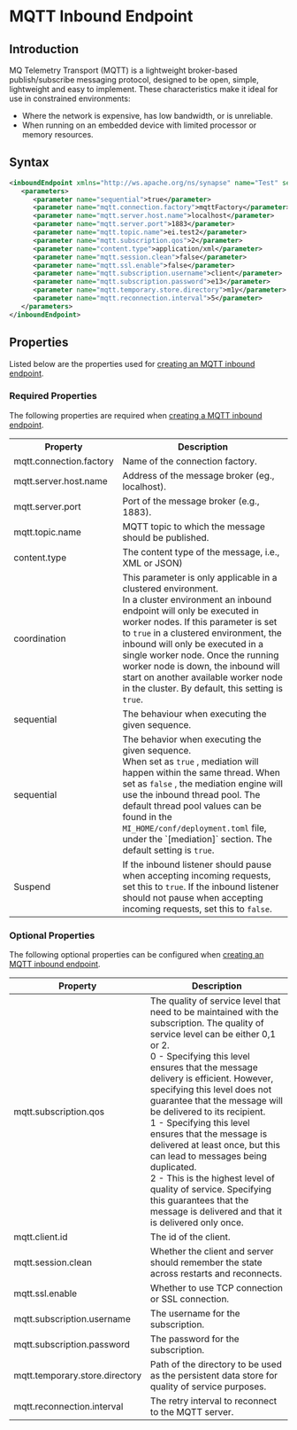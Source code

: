 # MQTT Inbound Endpoint
## Introduction

MQ Telemetry Transport (MQTT) is a lightweight broker-based publish/subscribe messaging protocol, designed to be open, simple, lightweight and easy to implement. These characteristics make it ideal for use in constrained environments:
<ul>
    <li>Where the network is expensive, has low bandwidth, or is unreliable.</li>
    <li>When running on an embedded device with limited processor or memory resources.</li>
</ul>

## Syntax

```xml
<inboundEndpoint xmlns="http://ws.apache.org/ns/synapse" name="Test" sequence="TestIn" onError="fault" protocol="mqtt" suspend="false">
   <parameters>
      <parameter name="sequential">true</parameter>
      <parameter name="mqtt.connection.factory">mqttFactory</parameter>
      <parameter name="mqtt.server.host.name">localhost</parameter>
      <parameter name="mqtt.server.port">1883</parameter>
      <parameter name="mqtt.topic.name">ei.test2</parameter>
      <parameter name="mqtt.subscription.qos">2</parameter>
      <parameter name="content.type">application/xml</parameter>
      <parameter name="mqtt.session.clean">false</parameter>
      <parameter name="mqtt.ssl.enable">false</parameter>
      <parameter name="mqtt.subscription.username">client</parameter>
      <parameter name="mqtt.subscription.password">e13</parameter>
      <parameter name="mqtt.temporary.store.directory">m1y</parameter>
      <parameter name="mqtt.reconnection.interval">5</parameter>
   </parameters>
</inboundEndpoint>
```

## Properties

Listed below are the properties used for [creating an MQTT inbound endpoint]({{base_path}}/integrate/develop/creating-artifacts/creating-an-inbound-endpoint).

### Required Properties

The following properties are required when [creating a MQTT inbound endpoint]({{base_path}}/integrate/develop/creating-artifacts/creating-an-inbound-endpoint).

<table>
  <tr>
    <th>Property</th>
    <th>Description</th>
  </tr>
   <tr>
      <td>
         mqtt.connection.factory
      </td>
      <td>Name of the connection factory.</td>
   </tr>
   <tr>
      <td>
         mqtt.server.host.name
      </td>
      <td>
        Address of the message broker (eg., localhost).
      </td>
   </tr>
   <tr>
      <td>
         mqtt.server.port
      </td>
      <td>Port of the message broker (e.g., 1883).</td>
   </tr>
   <tr>
      <td>
         mqtt.topic.name
      </td>
      <td>MQTT topic to which the message should be published.</td>
   </tr>
   <tr>
      <td>
         content.type
      </td>
      <td>The content type of the message, i.e., XML or JSON)</td>
   </tr>
   <tr>
         <td>coordination</td>
         <td>This parameter is only applicable in a clustered environment.<br />
            In a cluster environment an inbound endpoint will only be executed in worker nodes. If this parameter is set to <code>true</code> in a clustered environment, the inbound will only be executed in a single worker node. Once the running worker node is down, the inbound will start on another available worker node in the cluster. By default, this setting is <code>true</code>.
         </td>
      </tr>
      <tr>
      <td>
         sequential
      </td>
      <td>The behaviour when executing the given sequence.</td>
   </tr>
   <tr>
         <td>sequential</td>
         <td>The behavior when executing the given sequence.<br />
            When set as <code>true</code> , mediation will happen within the same thread. When set as <code>false</code> , the mediation engine will use the inbound thread pool. The default thread pool values can be found in the <code>MI_HOME/conf/deployment.toml</code> file, under the `[mediation]` section. The default setting is <code>true</code>.
         </td>
      </tr>
      <tr>
        <td>Suspend</td>
        <td>
          If the inbound listener should pause when accepting incoming requests, set this to <code>true</code>. If the inbound listener should not pause when accepting incoming requests, set this to <code>false</code>.
        </td>
      </tr>
</table>

### Optional Properties

The following optional properties can be configured when [creating an MQTT inbound endpoint]({{base_path}}/integrate/develop/creating-artifacts/creating-an-inbound-endpoint).

<table>
<thead>
   <tr>
      <th>
        Property
      </th>
      <th>
        Description
      </th>
   </tr>
</thead>
<tbody>
   <tr>
      <td>
         mqtt.subscription.qos
      </td>
      <td>The quality of service level that need to be maintained with the subscription. The quality of service level can be either 0,1 or 2.<br />
         0 -  Specifying this level ensures that the message delivery is efficient. However, specifying this level does not guarantee that the message will be delivered to its recipient.<br />
         1 -  Specifying this level ensures that the message is delivered at least once, but this can lead to messages being duplicated.<br />
         2 - This is the highest level of quality of service. Specifying this guarantees that the message is delivered and that it is delivered only once.
      </td>
   </tr>
   <tr>
      <td>
         mqtt.client.id
      </td>
      <td>The id of the client.</td>
   </tr>
   <tr>
      <td>
         mqtt.session.clean
      </td>
      <td>
        Whether the client and server should remember the state across restarts and reconnects.
      </td>
   </tr>
   <tr>
      <td>
         mqtt.ssl.enable
      </td>
      <td>
        Whether to use TCP connection or SSL connection.
      </td>
   </tr>
   <tr>
      <td>
         mqtt.subscription.username
      </td>
      <td>The username for the subscription.</td>
   </tr>
   <tr>
      <td>
         mqtt.subscription.password
      </td>
      <td>The password for the subscription.</td>
   </tr>
   <tr>
      <td>
         mqtt.temporary.store.directory
      </td>
      <td>
        Path of the directory to be used as the persistent data store for quality of service purposes.
      </td>
   </tr>
   <tr>
      <td>
         mqtt.reconnection.interval
      </td>
      <td>
        The retry interval to reconnect to the MQTT server.
      </td>
   </tr>
</tbody>
</table>